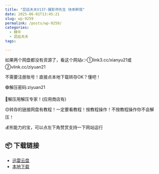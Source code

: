 ```yaml
---
title: "昆廷夫夫V137-摄影师先生 快來幹我"
date: 2025-06-01T13:45:21
slug: wp-9259
permalink: /posts/wp-9259/
categories:
  - 精华
  - 昆廷夫夫
tags:

---
```


如果两个网盘都没有资源了，看这个网站👉①link3.cc/xianyu21或②vlink.cc/ziyuan21

不需要注册账号！直接点本地下载转存OK？懂吧！

🟢解压密码:ziyuan21

🔵解压用解压专家！(应用商店有)

🟡转存的链接网盘有教程！一定要看教程！按教程操作！不按教程操作你不会解压！

💰🈶能力的宝，可以点左下角赞赏支持一下网站运行

## 📦 下载链接
- [迅雷云盘](https://blziyuan21.com/pay-download/9259?key=a4c0730f64&down_id=0)
- [本地下载](https://blziyuan21.com/pay-download/9259?key=a4c0730f64&down_id=1)

